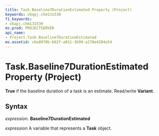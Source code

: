 ```yaml
---
title: Task.Baseline7DurationEstimated Property (Project)
keywords: vbapj.chm131530
f1_keywords:
- vbapj.chm131530
ms.prod: PROJECTSERVER
api_name:
- Project.Task.Baseline7DurationEstimated
ms.assetid: c6a8970b-b62f-a011-3b99-a170e4204e54
---
```



# Task.Baseline7DurationEstimated Property (Project)

 **True** if the baseline duration of a task is an estimate. Read/write **Variant**.


## Syntax

 _expression_. **Baseline7DurationEstimated**

 _expression_ A variable that represents a **Task** object.


